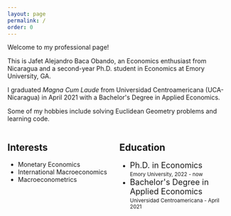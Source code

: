 ```yaml
---
layout: page
permalink: /
order: 0
---
```


Welcome to my professional page!

This is Jafet Alejandro Baca Obando, an Economics enthusiast from Nicaragua and a second-year Ph.D. student in Economics at Emory University, GA.

I graduated <em>Magna Cum Laude</em> from Universidad Centroamericana (UCA-Nicaragua) in April 2021 with a Bachelor's Degree in Applied Economics.

Some of my hobbies include solving Euclidean Geometry problems and learning code.

<div class="row">
    <div class="column" style="float: left;width: 50%;">
        <h2>Interests</h2>
        <ul class="fa-ul">
            <li><span class="fa-li"><i class="fa-solid fa-money-bill"></i></span>Monetary Economics</li>
            <li><span class="fa-li"><i class="fa-solid fa-earth-americas"></i></span>International Macroeconomics</li>
            <li><span class="fa-li"><i class="fa-solid fa-chart-simple"></i></span>Macroeconometrics</li>
        </ul>
    </div>
    <div class="column" style="float: left;width: 50%;">
        <h2>Education</h2>
        <ul class="fa-ul">
            <li><span class="fa-li"><i class="fa fa-graduation-cap"></i></span>
                <font size="+1">Ph.D. in Economics</font><br><small>Emory University, 2022 - now</small>
            </li>
            <li><span class="fa-li"><i class="fa fa-graduation-cap"></i></span>
                <font size="+1">Bachelor's Degree in Applied Economics</font><br><small>Universidad
                    Centroamericana - April 2021</small>
            </li>
        </ul>
    </div>
</div> 